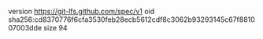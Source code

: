 version https://git-lfs.github.com/spec/v1
oid sha256:cd8370776f6cfa3530feb28ecb5612cdf8c3062b93293145c67f881007003dde
size 94
